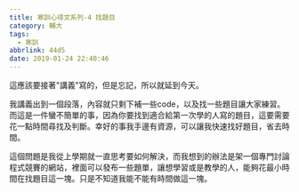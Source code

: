 ```yaml
---
title: 寒訓心得文系列-4 找題目
category: 輔大
tags:
  - 寒訓
abbrlink: 44d5
date: 2019-01-24 22:40:46
---
```

這應該要接著"講義"寫的，但是忘記，所以就延到今天。

我講義出到一個段落，內容就只剩下補一些code，以及找一些題目讓大家練習。而這是一件蠻不簡單的事，因為你要找到適合給第一次學的人寫的題目，這要需要花一點時間尋找及判斷。幸好的事我手邊有資源，可以讓我快速找好題目，省去時間。

這個問題是我從上學期就一直思考要如何解決，而我想到的辦法是架一個專門討論程式競賽的網站，裡面可以發布一些題單，讓想學習或是教學的人，能夠花最小時間在找題目這一塊。只是不知道我能不能有時間做這一塊。